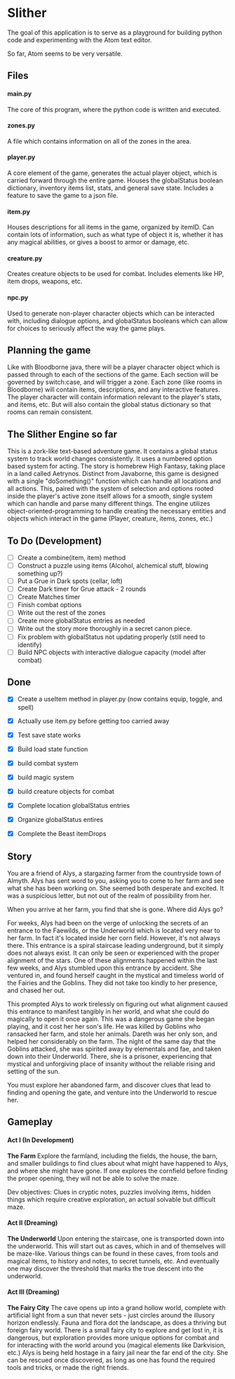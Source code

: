 # Slither

The goal of this application is to serve as a playground for building python code and experimenting with the Atom text editor.  

So far, Atom seems to be very versatile.  

## Files

#### main.py
The core of this program, where the python code is written and executed.  

#### zones.py
A file which contains information on all of the zones in the area.  

#### player.py
A core element of the game, generates the actual player object, which is carried forward through the entire game. Houses the globalStatus boolean dictionary, inventory items list, stats, and general save state. Includes a feature to save the game to a json file.

#### item.py
Houses descriptions for all items in the game, organized by itemID. Can contain lots of information, such as what type of object it is, whether it has any magical abilities, or gives a boost to armor or damage, etc.

#### creature.py
Creates creature objects to be used for combat. Includes elements like HP, item drops, weapons, etc.

#### npc.py
Used to generate non-player character objects which can be interacted with, including dialogue options, and globalStatus booleans which can allow for choices to seriously affect the way the game plays.

## Planning the game
Like with Bloodborne java, there will be a player character object which is passed through to each of the sections of the game. Each section will be governed by switch:case, and will trigger a zone. Each zone (like rooms in Bloodborne) will contain items, descriptions, and any interactive features. The player character will contain information relevant to the player's stats, and items, etc. But will also contain the global status dictionary so that rooms can remain consistent.

## The Slither Engine so far
This is a zork-like text-based adventure game. It contains a global status system to track world changes consistently. It uses a numbered option based system for acting. The story is homebrew High Fantasy, taking place in a land called Aetrynos. Distinct from Javaborne, this game is designed with a single "doSomething()" function which can handle all locations and all actions. This, paired with the system of selection and options rooted inside the player's active zone itself allows for a smooth, single system which can handle and parse many different things. The engine utilizes object-oriented-programming to handle creating the necessary entities and objects which interact in the game (Player, creature, items, zones, etc.)

## To Do (Development)
- [ ] Create a combine(item, item) method
- [ ] Construct a puzzle using items (Alcohol, alchemical stuff, blowing something up?)
- [ ] Put a Grue in Dark spots (cellar, loft)
- [ ] Create Dark timer for Grue attack - 2 rounds
- [ ] Create Matches timer
- [ ] Finish combat options
- [ ] Write out the rest of the zones
- [ ] Create more globalStatus entries as needed
- [ ] Write out the story more thoroughly in a secret canon piece.
- [ ] Fix problem with globalStatus not updating properly (still need to identify)
- [ ] Build NPC objects with interactive dialogue capacity (model after combat)

## Done
- [x] Create a useItem method in player.py (now contains equip, toggle, and spell)
- [x] Actually use item.py before getting too carried away
- [x] Test save state works
- [x] Build load state function
- [x] build combat system
- [x] build magic system
- [x] build creature objects for combat
- [x] Complete location globalStatus entries
- [x] Organize globalStatus entires
- [x] Complete the Beast itemDrops




## Story
You are a friend of Alys, a stargazing farmer from the countryside town of Almyth. Alys has sent word to you, asking you to come to her farm and see what she has been working on. She seemed both desperate and excited. It was a suspicious letter, but not out of the realm of possibility from her.

When you arrive at her farm, you find that she is gone. Where did Alys go?

For weeks, Alys had been on the verge of unlocking the secrets of an entrance to the Faewilds, or the Underworld which is located very near to her farm. In fact it's located inside her corn field. However, it's not always there. This entrance is a spiral staircase leading underground, but it simply does not always exist. It can only be seen or experienced with the proper alignment of the stars. One of these alignments happened within the last few weeks, and Alys stumbled upon this entrance by accident. She ventured in, and found herself caught in the mystical and timeless world of the Fairies and the Goblins. They did not take too kindly to her presence, and chased her out.

This prompted Alys to work tirelessly on figuring out what alignment caused this entrance to manifest tangibly in her world, and what she could do magically to open it once again. This was a dangerous game she began playing, and it cost her her son's life. He was killed by Goblins who ransacked her farm, and stole her animals. Dareth was her only son, and helped her considerably on the farm. The night of the same day that the Goblins attacked, she was spirited away by elementals and fae, and taken down into their Underworld. There, she is a prisoner, experiencing that mystical and unforgiving place of insanity without the reliable rising and setting of the sun.

You must explore her abandoned farm, and discover clues that lead to finding and opening the gate, and venture into the Underworld to rescue her.

## Gameplay

#### Act I (In Development)
**The Farm**
Explore the farmland, including the fields, the house, the barn, and smaller buildings to find clues about what might have happened to Alys, and where she might have gone. If one explores the cornfield before finding the proper opening, they will not be able to solve the maze.

Dev objectives: Clues in cryptic notes, puzzles involving items, hidden things which require creative exploration, an actual solvable but difficult maze.

#### Act II (Dreaming)
**The Underworld**
Upon entering the staircase, one is transported down into the underworld. This will start out as caves, which in and of themselves will be maze-like. Various things can be found in these caves, from tools and magical items, to history and notes, to secret tunnels, etc. And eventually one may discover the threshold that marks the true descent into the underworld.

#### Act III (Dreaming)
**The Fairy City**
The cave opens up into a grand hollow world, complete with artificial light from a sun that never sets - just circles around the illusory horizon endlessly. Fauna and flora dot the landscape, as does a thriving but foreign fairy world. There is a small fairy city to explore and get lost in, it is dangerous, but exploration provides more unique options for combat and for interacting with the world around you (magical elements like Darkvision, etc.) Alys is being held hostage in a fairy jail near the far end of the city. She can be rescued once discovered, as long as one has found the required tools and tricks, or made the right friends.
